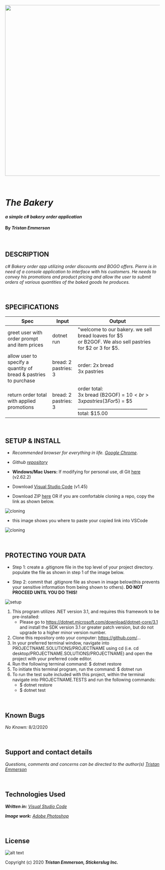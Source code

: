 <p align="center">
  <img width="800" height="554" src="https://coding-assets.s3-us-west-2.amazonaws.com/img/bakery-readme.png">
</p>

<br>

# _The Bakery_

#### _a simple c# bakery order application_	

#### By _**Tristan Emmerson**_

<br>

## **DESCRIPTION**

_c# Bakery order app utilizing order discounts and BOGO offers. Pierre is in need of a console application to interface with his customers. He needs to convey his promotions and product pricing and allow the user to submit orders of various quantities of the baked goods he produces._

<br>

## **SPECIFICATIONS**

| Spec 	| Input 	| Output 	|
|-	|-	|-	|
| greet user with order prompt and item prices 	| dotnet run 	| "welcome to our bakery. we sell bread loaves for $5 <br>or B2GOF. We also sell pastries for $2 or 3 for $5. 	|
| allow user to specify a quantity of <br>bread & pastries to purchase 	| bread: 2<br>pastries: 3 	| order: 2x bread<br>       3x pastries 	|
| return order total with applied promotions 	| bread: 2<br>pastries: 3 	| order total: <br>3x bread (B2GOF) = $10<br>3x pastries (3For$5) = $5<br>_______________________________<br>total: $15.00 	|

<br>

## **SETUP & INSTALL**

*  _Recommended browser for everything in life. [Google Chrome](https://www.google.com/chrome/)_.

*  _Github [repository](https://github.com/tmemmerson/Bakery.Solution.git)_



*  **Windows/Mac Users:** If modifying for personal use, dl Git [here](https://git-scm.com/downloads/) (v2.62.2)

* Download [Visual Studio Code](https://code.visualstudio.com/) (v1.45)

* Download ZIP [here](https://github.com/tmemmerson/Bakery.Solution.git) OR if you are comfortable cloning a repo, copy the link as shown below.

![cloning](https://coding-assets.s3-us-west-2.amazonaws.com/img/clone.gif "How to clone repo")

* this image shows you where to paste your copied link into VSCode

![cloning](https://coding-assets.s3-us-west-2.amazonaws.com/img/clone-github2.gif "Cloning from Github within VSCode")

<br>

## **PROTECTING YOUR DATA**


* Step 1: create a .gitignore file in the top level of your project directory. populate the file as shown in step 1 of the image below.

* Step 2: commit that .gitignore file as shown in image below(this prevents your sensitive information from being shown to others). **DO NOT PROCEED UNTIL YOU DO THIS!**

![setup](https://coding-assets.s3-us-west-2.amazonaws.com/img/readme-image-3.jpg "Set up instructions")


1. This program utilizes .NET version 3.1, and requires this framework to be pre-installed:
    * Please go to https://dotnet.microsoft.com/download/dotnet-core/3.1 and install the SDK   version 3.1 or greater patch version, but do not upgrade to a higher minor version number.
2. Clone this repository onto your computer: https://github.com/...
3. In your preferred terminal window, navigate into PROJECTNAME.SOLUTIONS/PROJECTNAME using cd (i.e. cd desktop/PROJECTNAME.SOLUTIONS/PROJECTNAME) and open the project with your preferred code editor.
4. Run the following terminal command: $ dotnet restore
5. To initiate this terminal program, run the command: $ dotnet run
6. To run the test suite included with this project, within the terminal navigate into PROJECTNAME.TESTS and run the following commands:
    * $ dotnet restore
    * $ dotnet test



<br>

## **Known Bugs**

_No Known:_ 8/2/2020

<br>

## **Support and contact details**

_Questions, comments and concerns can be directed to the author(s) [Tristan Emmerson](https://www.linkedin.com/in/tristan-emmerson/)_

<br>

## **Technologies Used**

_**Written in:** [Visual Studio Code](https://code.visualstudio.com/)_

_**Image work:** [Adobe Photoshop](https://www.adobe.com/products/photoshop.html/)_


<br>

## **License**
![alt text][logo]

[logo]: https://img.shields.io/bower/l/bootstrap "MIT License"

Copyright (c) 2020 **_Tristan Emmerson, Stickerslug Inc._**
